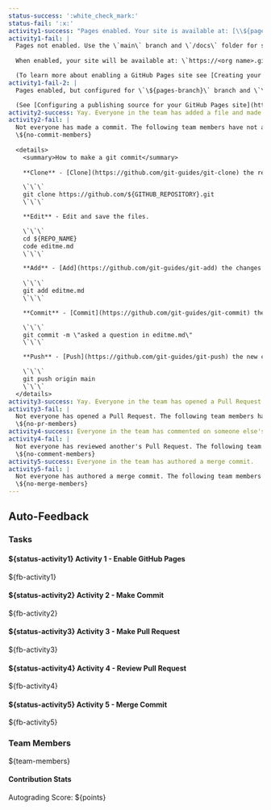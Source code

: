 ```yaml
---
status-success: ':white_check_mark:'
status-fail: ':x:'
activity1-success: "Pages enabled. Your site is available at: [\\${pagesurl}](\\${pagesurl})"
activity1-fail: |
  Pages not enabled. Use the \`main\` branch and \`/docs\` folder for site contents.
  
  When enabled, your site will be available at: \`https://<org name>.github.io/<repo name>\`

  (To learn more about enabling a GitHub Pages site see [Creating your site](https://docs.github.com/en/pages/getting-started-with-github-pages/creating-a-github-pages-site#creating-your-site) in the GitHub Docs.)
activity1-fail-2: |
  Pages enabled, but configured for \`\${pages-branch}\` branch and \`\${pages-path}\` folder. Use the \`main\` branch and \`/docs\` folder for site contents.

  (See [Configuring a publishing source for your GitHub Pages site](https://docs.github.com/en/pages/getting-started-with-github-pages/configuring-a-publishing-source-for-your-github-pages-site) for details on how to configure the correct publishing source.)
activity2-success: Yay. Everyone in the team has added a file and made a commit.
activity2-fail: |
  Not everyone has made a commit. The following team members have not added a file and made a commit:
  \${no-commit-members}
  
  <details>
    <summary>How to make a git commit</summary>
    
    **Clone** - [Clone](https://github.com/git-guides/git-clone) the repository to your local machine.

    \`\`\`
    git clone https://github.com/${GITHUB_REPOSITORY}.git
    \`\`\`

    **Edit** - Edit and save the files.

    \`\`\`
    cd ${REPO_NAME}
    code editme.md
    \`\`\`

    **Add** - [Add](https://github.com/git-guides/git-add) the changes to staging.
    
    \`\`\`
    git add editme.md
    \`\`\`

    **Commit** - [Commit](https://github.com/git-guides/git-commit) the changes to the git repo.

    \`\`\`
    git commit -m \"asked a question in editme.md\"
    \`\`\`

    **Push** - [Push](https://github.com/git-guides/git-push) the new commits back to the remote repository.

    \`\`\`
    git push origin main
    \`\`\`
  </details>
activity3-success: Yay. Everyone in the team has opened a Pull Request.
activity3-fail: |
  Not everyone has opened a Pull Request. The following team members have not opened a Pull Request:
  \${no-pr-members}
activity4-success: Everyone in the team has commented on someone else's Pull Request.
activity4-fail: |
  Not everyone has reviewed another's Pull Request. The following team members have not reviewed a Pull Request:
  \${no-comment-members}
activity5-success: Everyone in the team has authored a merge commit.
activity5-fail: |
  Not everyone has authored a merge commit. The following team members have not authored a merge commit:
  \${no-merge-members}
---
```


## Auto-Feedback

### Tasks

#### ${status-activity1} Activity 1 - Enable GitHub Pages

${fb-activity1}

#### ${status-activity2} Activity 2 - Make Commit

${fb-activity2}

#### ${status-activity3} Activity 3 - Make Pull Request

${fb-activity3}

#### ${status-activity4} Activity 4 - Review Pull Request

${fb-activity4}

#### ${status-activity5} Activity 5 - Merge Commit

${fb-activity5}

### Team Members

${team-members}

#### Contribution Stats

Autograding Score: ${points}
